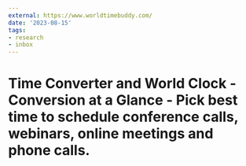 ```yaml
---
external: https://www.worldtimebuddy.com/
date: '2023-08-15'
tags:
- research
- inbox
---
```


# Time Converter and World Clock - Conversion at a Glance - Pick best time to schedule conference calls, webinars, online meetings and phone calls.
